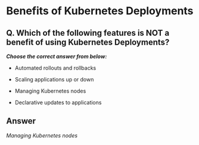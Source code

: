 # Benefits of Kubernetes Deployments

## Q. Which of the following features is NOT a benefit of using Kubernetes Deployments?

***Choose the correct answer from below:***

  - Automated rollouts and rollbacks
  
  - Scaling applications up or down

  - Managing Kubernetes nodes

  - Declarative updates to applications

## Answer
*Managing Kubernetes nodes*
